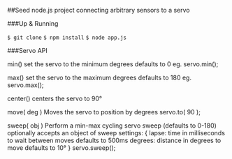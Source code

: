 ##Seed node.js project connecting arbitrary sensors to a servo

###Up & Running

`$ git clone`
`$ npm install`
`$ node app.js`


###Servo API

min()
	set the servo to the minimum degrees
	defaults to 0
	eg. servo.min();

max()
	set the servo to the maximum degrees
	defaults to 180
	eg. servo.max();

center()
	centers the servo to 90°

move( deg )
	Moves the servo to position by degrees
	servo.to( 90 );

sweep( obj )
	Perform a min-max cycling servo sweep (defaults to 0-180)
	optionally accepts an object of sweep settings:
	{
	   lapse: time in milliseconds to wait between moves
	          defaults to 500ms
	   degrees: distance in degrees to move
	          defaults to 10°
	}
	servo.sweep();